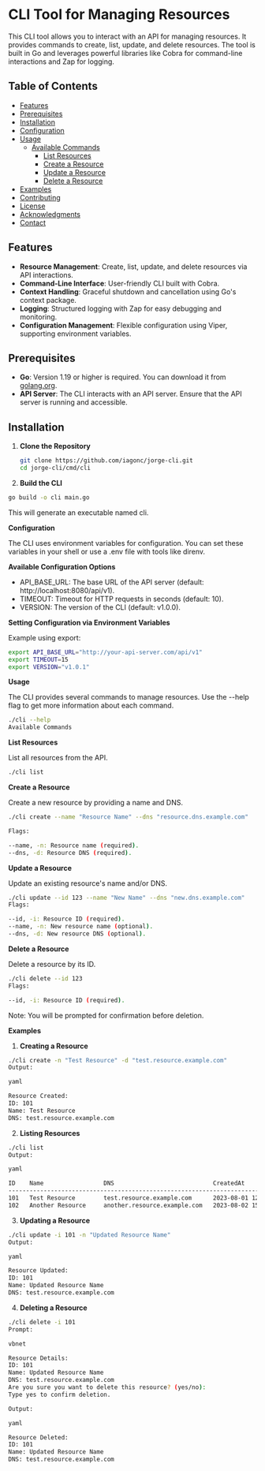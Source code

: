 # CLI Tool for Managing Resources

This CLI tool allows you to interact with an API for managing resources. It provides commands to create, list, update, and delete resources. The tool is built in Go and leverages powerful libraries like Cobra for command-line interactions and Zap for logging.

## Table of Contents

- [Features](#features)
- [Prerequisites](#prerequisites)
- [Installation](#installation)
- [Configuration](#configuration)
- [Usage](#usage)
  - [Available Commands](#available-commands)
    - [List Resources](#list-resources)
    - [Create a Resource](#create-a-resource)
    - [Update a Resource](#update-a-resource)
    - [Delete a Resource](#delete-a-resource)
- [Examples](#examples)
- [Contributing](#contributing)
- [License](#license)
- [Acknowledgments](#acknowledgments)
- [Contact](#contact)

## Features

- **Resource Management**: Create, list, update, and delete resources via API interactions.
- **Command-Line Interface**: User-friendly CLI built with Cobra.
- **Context Handling**: Graceful shutdown and cancellation using Go's context package.
- **Logging**: Structured logging with Zap for easy debugging and monitoring.
- **Configuration Management**: Flexible configuration using Viper, supporting environment variables.

## Prerequisites

- **Go**: Version 1.19 or higher is required. You can download it from [golang.org](https://golang.org/dl/).
- **API Server**: The CLI interacts with an API server. Ensure that the API server is running and accessible.

## Installation

1. **Clone the Repository**

   ```bash
   git clone https://github.com/iagonc/jorge-cli.git
   cd jorge-cli/cmd/cli
   ```
2. **Build the CLI**

```bash
go build -o cli main.go
```

This will generate an executable named cli.

**Configuration**

The CLI uses environment variables for configuration. You can set these variables in your shell or use a .env file with tools like direnv.

**Available Configuration Options**
- API_BASE_URL: The base URL of the API server (default: http://localhost:8080/api/v1).
- TIMEOUT: Timeout for HTTP requests in seconds (default: 10).
- VERSION: The version of the CLI (default: v1.0.0).

**Setting Configuration via Environment Variables**

Example using export:

```bash
export API_BASE_URL="http://your-api-server.com/api/v1"
export TIMEOUT=15
export VERSION="v1.0.1"
```

**Usage**

The CLI provides several commands to manage resources. Use the --help flag to get more information about each command.

```bash
./cli --help
Available Commands
```

**List Resources**

List all resources from the API.

```bash
./cli list
```
**Create a Resource**

Create a new resource by providing a name and DNS.

```bash
./cli create --name "Resource Name" --dns "resource.dns.example.com"

Flags:

--name, -n: Resource name (required).
--dns, -d: Resource DNS (required).
```

**Update a Resource**

Update an existing resource's name and/or DNS.

```bash
./cli update --id 123 --name "New Name" --dns "new.dns.example.com"
Flags:

--id, -i: Resource ID (required).
--name, -n: New resource name (optional).
--dns, -d: New resource DNS (optional).
```

**Delete a Resource**

Delete a resource by its ID.

```bash
./cli delete --id 123
Flags:

--id, -i: Resource ID (required).
```

Note: You will be prompted for confirmation before deletion.

**Examples**

1. **Creating a Resource**

```bash
./cli create -n "Test Resource" -d "test.resource.example.com"
Output:

yaml

Resource Created:
ID: 101
Name: Test Resource
DNS: test.resource.example.com
```

2. **Listing Resources**

```bash
./cli list
Output:

yaml

ID    Name                 DNS                            CreatedAt           UpdatedAt
----------------------------------------------------------------------------------------------
101   Test Resource        test.resource.example.com      2023-08-01 12:00    2023-08-01 12:00
102   Another Resource     another.resource.example.com   2023-08-02 15:30    2023-08-02 15:30
```

3. **Updating a Resource**

```bash
./cli update -i 101 -n "Updated Resource Name"
Output:

yaml

Resource Updated:
ID: 101
Name: Updated Resource Name
DNS: test.resource.example.com
```

4. **Deleting a Resource**


```bash
./cli delete -i 101
Prompt:

vbnet

Resource Details:
ID: 101
Name: Updated Resource Name
DNS: test.resource.example.com
Are you sure you want to delete this resource? (yes/no):
Type yes to confirm deletion.

Output:

yaml

Resource Deleted:
ID: 101
Name: Updated Resource Name
DNS: test.resource.example.com
```